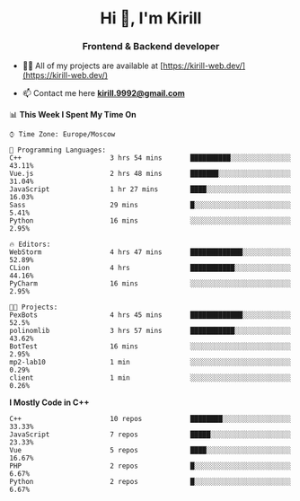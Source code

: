 <h1 align="center">Hi 👋, I'm Kirill</h1>
<h3 align="center">Frontend & Backend developer</h3>

- 👨‍💻 All of my projects are available at [https://kirill-web.dev/](https://kirill-web.dev/)

- 📫 Contact me here **kirill.9992@gmail.com**











<!--START_SECTION:waka-->
📊 **This Week I Spent My Time On** 

```text
⌚︎ Time Zone: Europe/Moscow

💬 Programming Languages: 
C++                      3 hrs 54 mins       ██████████░░░░░░░░░░░░░░░   43.11% 
Vue.js                   2 hrs 48 mins       ███████░░░░░░░░░░░░░░░░░░   31.04% 
JavaScript               1 hr 27 mins        ████░░░░░░░░░░░░░░░░░░░░░   16.03% 
Sass                     29 mins             █░░░░░░░░░░░░░░░░░░░░░░░░   5.41% 
Python                   16 mins             ░░░░░░░░░░░░░░░░░░░░░░░░░   2.95%

🔥 Editors: 
WebStorm                 4 hrs 47 mins       █████████████░░░░░░░░░░░░   52.89% 
CLion                    4 hrs               ███████████░░░░░░░░░░░░░░   44.16% 
PyCharm                  16 mins             ░░░░░░░░░░░░░░░░░░░░░░░░░   2.95%

🐱‍💻 Projects: 
PexBots                  4 hrs 45 mins       █████████████░░░░░░░░░░░░   52.5% 
polinomlib               3 hrs 57 mins       ███████████░░░░░░░░░░░░░░   43.62% 
BotTest                  16 mins             ░░░░░░░░░░░░░░░░░░░░░░░░░   2.95% 
mp2-lab10                1 min               ░░░░░░░░░░░░░░░░░░░░░░░░░   0.29% 
client                   1 min               ░░░░░░░░░░░░░░░░░░░░░░░░░   0.26%

```

**I Mostly Code in C++** 

```text
C++                      10 repos            ████████░░░░░░░░░░░░░░░░░   33.33% 
JavaScript               7 repos             █████░░░░░░░░░░░░░░░░░░░░   23.33% 
Vue                      5 repos             ████░░░░░░░░░░░░░░░░░░░░░   16.67% 
PHP                      2 repos             █░░░░░░░░░░░░░░░░░░░░░░░░   6.67% 
Python                   2 repos             █░░░░░░░░░░░░░░░░░░░░░░░░   6.67%

```



<!--END_SECTION:waka-->
